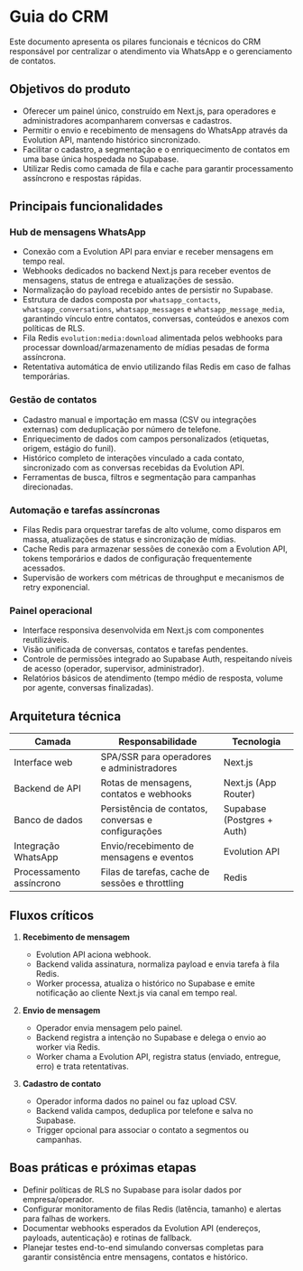 # Guia do CRM

Este documento apresenta os pilares funcionais e técnicos do CRM responsável por centralizar o atendimento via WhatsApp e o gerenciamento de contatos.

## Objetivos do produto
- Oferecer um painel único, construído em Next.js, para operadores e administradores acompanharem conversas e cadastros.
- Permitir o envio e recebimento de mensagens do WhatsApp através da Evolution API, mantendo histórico sincronizado.
- Facilitar o cadastro, a segmentação e o enriquecimento de contatos em uma base única hospedada no Supabase.
- Utilizar Redis como camada de fila e cache para garantir processamento assíncrono e respostas rápidas.

## Principais funcionalidades
### Hub de mensagens WhatsApp
- Conexão com a Evolution API para enviar e receber mensagens em tempo real.
- Webhooks dedicados no backend Next.js para receber eventos de mensagens, status de entrega e atualizações de sessão.
- Normalização do payload recebido antes de persistir no Supabase.
- Estrutura de dados composta por `whatsapp_contacts`, `whatsapp_conversations`, `whatsapp_messages` e `whatsapp_message_media`, garantindo vínculo entre contatos, conversas, conteúdos e anexos com políticas de RLS.
- Fila Redis `evolution:media:download` alimentada pelos webhooks para processar download/armazenamento de mídias pesadas de forma assíncrona.
- Retentativa automática de envio utilizando filas Redis em caso de falhas temporárias.

### Gestão de contatos
- Cadastro manual e importação em massa (CSV ou integrações externas) com deduplicação por número de telefone.
- Enriquecimento de dados com campos personalizados (etiquetas, origem, estágio do funil).
- Histórico completo de interações vinculado a cada contato, sincronizado com as conversas recebidas da Evolution API.
- Ferramentas de busca, filtros e segmentação para campanhas direcionadas.

### Automação e tarefas assíncronas
- Filas Redis para orquestrar tarefas de alto volume, como disparos em massa, atualizações de status e sincronização de mídias.
- Cache Redis para armazenar sessões de conexão com a Evolution API, tokens temporários e dados de configuração frequentemente acessados.
- Supervisão de workers com métricas de throughput e mecanismos de retry exponencial.

### Painel operacional
- Interface responsiva desenvolvida em Next.js com componentes reutilizáveis.
- Visão unificada de conversas, contatos e tarefas pendentes.
- Controle de permissões integrado ao Supabase Auth, respeitando níveis de acesso (operador, supervisor, administrador).
- Relatórios básicos de atendimento (tempo médio de resposta, volume por agente, conversas finalizadas).

## Arquitetura técnica
| Camada | Responsabilidade | Tecnologia |
| --- | --- | --- |
| Interface web | SPA/SSR para operadores e administradores | Next.js |
| Backend de API | Rotas de mensagens, contatos e webhooks | Next.js (App Router) |
| Banco de dados | Persistência de contatos, conversas e configurações | Supabase (Postgres + Auth) |
| Integração WhatsApp | Envio/recebimento de mensagens e eventos | Evolution API |
| Processamento assíncrono | Filas de tarefas, cache de sessões e throttling | Redis |

## Fluxos críticos
1. **Recebimento de mensagem**
   - Evolution API aciona webhook.
   - Backend valida assinatura, normaliza payload e envia tarefa à fila Redis.
   - Worker processa, atualiza o histórico no Supabase e emite notificação ao cliente Next.js via canal em tempo real.

2. **Envio de mensagem**
   - Operador envia mensagem pelo painel.
   - Backend registra a intenção no Supabase e delega o envio ao worker via Redis.
   - Worker chama a Evolution API, registra status (enviado, entregue, erro) e trata retentativas.

3. **Cadastro de contato**
   - Operador informa dados no painel ou faz upload CSV.
   - Backend valida campos, deduplica por telefone e salva no Supabase.
   - Trigger opcional para associar o contato a segmentos ou campanhas.

## Boas práticas e próximas etapas
- Definir políticas de RLS no Supabase para isolar dados por empresa/operador.
- Configurar monitoramento de filas Redis (latência, tamanho) e alertas para falhas de workers.
- Documentar webhooks esperados da Evolution API (endereços, payloads, autenticação) e rotinas de fallback.
- Planejar testes end-to-end simulando conversas completas para garantir consistência entre mensagens, contatos e histórico.

